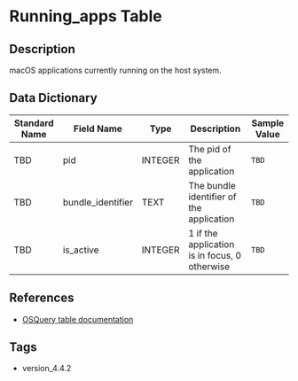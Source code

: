 # Running_apps Table

## Description
macOS applications currently running on the host system.

## Data Dictionary
|Standard Name|Field Name|Type|Description|Sample Value|
|---|---|---|---|---|
|TBD|pid|INTEGER|The pid of the application|`TBD`|
|TBD|bundle_identifier|TEXT|The bundle identifier of the application|`TBD`|
|TBD|is_active|INTEGER|1 if the application is in focus, 0 otherwise|`TBD`|

## References
* [OSQuery table documentation](https://osquery.io/schema/current#running_apps)

## Tags
* version_4.4.2